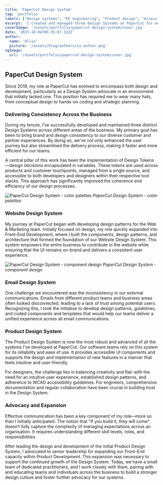 ```yaml
---
title: 'PaperCut Design System'
tag: 'portfolio'
labels: ["Design systems", "FE engineering", "Product design", "Accessibility"]
excerpt: 'I created and managed three Design Systems at PaperCut for website, email, and product development, enhancing brand consistency and user experience.'
coverImage: '/assets/portfolio/papercut-design-system/cover.jpg'
date: '2023-10-04T05:35:07.322Z'
author:
  name: 'Ollie'
  picture: '/assets/blog/authors/co-author.png'
ogImage:
  url: '/assets/portfolio/papercut-design-system/cover.jpg'
---
```


## PaperCut Design System

Since 2019, my role at PaperCut has evolved to encompass both design and development, particularly as a Design System advocate in an environment that initially lacked one. This position has required me to wear many hats, from conceptual design to hands-on coding and strategic planning.

### Delivering Consistency Across the Business

During my tenure, I’ve successfully developed and maintained three distinct Design Systems across different areas of the business. My primary goal has been to bring brand and design consistency to our diverse customer and partner experiences. By doing so, we've not only enhanced the user journey but also streamlined the delivery process, making it faster and more efficient for our teams.

A central pillar of this work has been the implementation of Design Tokens—design decisions encapsulated in variables. These tokens are used across products and customer touchpoints, managed from a single source, and accessible to both developers and designers within their respective tool stacks. This approach has significantly improved the coherence and efficiency of our design processes.

![PaperCut Design System - color palettes](/assets/portfolio/papercut-design-system/web-1.jpg "PaperCut Design System - color palettes")
*PaperCut Design System - color palettes*

### Website Design System

My journey at PaperCut began with developing design patterns for the Web & Marketing team. Initially focused on design, my role quickly expanded into Front-End Development, where I built the components, design patterns, and architecture that formed the foundation of our Website Design System. This system empowers the entire business to contribute to the website while ensuring that the UI remains on-brand and delivers a consistent user experience.

![PaperCut Design System - component design](/assets/portfolio/papercut-design-system/web-2.jpg "PaperCut Design System - component design")
*PaperCut Design System - component design*

### Email Design System

One challenge we encountered was the inconsistency in our external communications. Emails from different product teams and business areas often looked disconnected, leading to a lack of trust among potential users. Recognizing this, I took the initiative to develop design patterns, guidelines, and coded components and templates that would help our teams deliver a unified experience across all email communications.

### Product Design System

The Product Design System is now the most robust and advanced of all the systems I’ve developed at PaperCut. Our software teams rely on this system for its reliability and ease of use. It provides accessible UI components and supports the design and implementation of new features in a manner that feels intuitive and user-friendly.

For designers, the challenge lies in balancing creativity and flair with the need for an intuitive user experience, established design patterns, and adherence to WCAG accessibility guidelines. For engineers, comprehensive documentation and regular collaboration have been crucial in building trust in the Design System.

### Advocacy and Expansion

Effective communication has been a key component of my role—more so than I initially anticipated. The notion that "If you build it, they will come" doesn’t fully capture the complexity of managing expectations across an organisation. It requires understanding different skill levels, roles, and responsibilities.

After leading the design and development of the initial Product Design System, I advocated to senior leadership for expanding our Front-End capacity within Product Development. This expansion was necessary to support the continued growth of the Design System. Today, we have a small team of dedicated practitioners, and I work closely with them, pairing with and educating teams and individuals across the business to build a stronger design culture and foster further advocacy for our systems.
